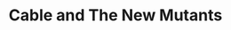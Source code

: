 ---
title: Cable and The New Mutants
issue: TP
issue_nr: null
full_title: "New Mutants, Vol. 1 #87-94"
subtitle: ""
story_arc: ""
crossover: ""
variant: TP
publisher: Marvel Comics
creators: 
  - Louise Simonson
  - Rob Liefeld
  - Hilary Barta
release_date: Jun 1992
release_year: 1992
genre:
  - Action
  - Adventure
  - Super-Heroes
format: Trade Paperback
pages: 176
signed_by: ""
price: 15.95
---